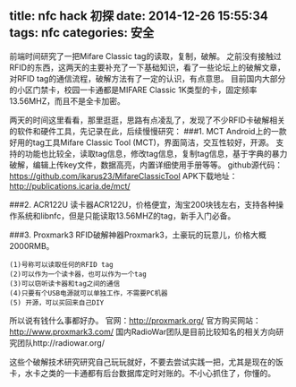 ﻿title: nfc hack 初探
date: 2014-12-26 15:55:34
tags: nfc
categories: 安全
---
前端时间研究了一把Mifare Classic tag的读取，复制，破解。
之前没有接触过RFID的东西，这两天的主要补充了一下基础知识，看了一些论坛上的破解文章，对RFID tag的通信流程，破解方法有了一定的认识，有点意思。
目前国内大部分的小区门禁卡，校园一卡通都是MIFARE Classic 1K类型的卡，固定频率13.56MHZ，而且不是全卡加密。

两天的时间这里看看，那里逛逛，思路有点凌乱了，发现了不少RFID卡破解相关的软件和硬件工具，先记录在此，后续慢慢研究：
###1. MCT
Android上的一款好用的tag工具Mifare Classic Tool (MCT)，界面简洁，交互性较好，开源。
支持的功能也比较全，读取tag信息，修改tag信息，复制tag信息，基于字典的暴力破解，编辑上传key文件，数据高亮，内置详细使用手册等等。
github源代码：https://github.com/ikarus23/MifareClassicTool
APK下载地址：http://publications.icaria.de/mct/
<!-- more -->
###2. ACR122U
读卡器ACR122U，价格便宜，淘宝200块钱左右，支持各种操作系统和libnfc，但是只能读取13.56MHZ的tag，新手入门必备。

###3. Proxmark3
RFID破解神器Proxmark3，土豪玩的玩意儿，价格大概2000RMB。

    (1)号称可以读取任何的RFID tag
    (2)可以作为一个读卡器，也可以作为一个tag
    (3)可以窃听读卡器和tag之间的通信
    (4)只要有个USB电源就可以单独工作，不需要PC机器
    (5) 开源，可以买回来自己DIY
    
所以说有钱什么事都好办。
官网：http://proxmark.org/
官方购买网站：http://www.proxmark3.com/
国内RadioWar团队是目前比较知名的相关方向研究团队http://radiowar.org/

这些个破解技术研究研究自己玩玩就好，不要去尝试实践一把，尤其是现在的饭卡，水卡之类的一卡通都有后台数据库定时对账的。不小心抓住了，你懂的。
